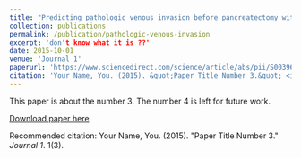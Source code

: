 ```yaml
---
title: "Predicting pathologic venous invasion before pancreatectomy with venous resection: When does radiology tell the truth?"
collection: publications
permalink: /publication/pathologic-venous-invasion
excerpt: 'don't know what it is ??'
date: 2015-10-01
venue: 'Journal 1'
paperurl: 'https://www.sciencedirect.com/science/article/abs/pii/S0039606021012009'
citation: 'Your Name, You. (2015). &quot;Paper Title Number 3.&quot; <i>Journal 1</i>. 1(3).'
---
```

This paper is about the number 3. The number 4 is left for future work.

[Download paper here](http://academicpages.github.io/files/paper3.pdf)

Recommended citation: Your Name, You. (2015). "Paper Title Number 3." <i>Journal 1</i>. 1(3).
